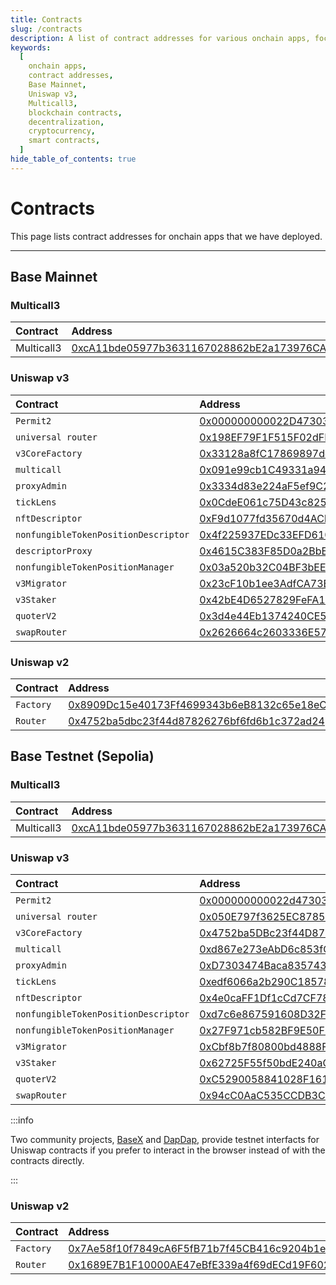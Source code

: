 ```yaml
---
title: Contracts
slug: /contracts
description: A list of contract addresses for various onchain apps, focusing on both the Base Mainnet and Base Testnet deployments.
keywords:
  [
    onchain apps,
    contract addresses,
    Base Mainnet,
    Uniswap v3,
    Multicall3,
    blockchain contracts,
    decentralization,
    cryptocurrency,
    smart contracts,
  ]
hide_table_of_contents: true
---
```


# Contracts

This page lists contract addresses for onchain apps that we have deployed.

---

## Base Mainnet

### Multicall3

| Contract   | Address                                                                                                               |
| :--------- | :-------------------------------------------------------------------------------------------------------------------- |
| Multicall3 | [0xcA11bde05977b3631167028862bE2a173976CA11](https://basescan.org/address/0xcA11bde05977b3631167028862bE2a173976CA11) |

### Uniswap v3

| Contract                             | Address                                                                                                               |
| :----------------------------------- | :-------------------------------------------------------------------------------------------------------------------- |
| `Permit2`                            | [0x000000000022D473030F116dDEE9F6B43aC78BA3](https://basescan.org/address/0x000000000022D473030F116dDEE9F6B43aC78BA3) |
| `universal router`                   | [0x198EF79F1F515F02dFE9e3115eD9fC07183f02fC](https://basescan.org/address/0x198EF79F1F515F02dFE9e3115eD9fC07183f02fC) |
| `v3CoreFactory`                      | [0x33128a8fC17869897dcE68Ed026d694621f6FDfD](https://basescan.org/address/0x33128a8fC17869897dcE68Ed026d694621f6FDfD) |
| `multicall`                          | [0x091e99cb1C49331a94dD62755D168E941AbD0693](https://basescan.org/address/0x091e99cb1C49331a94dD62755D168E941AbD0693) |
| `proxyAdmin`                         | [0x3334d83e224aF5ef9C2E7DDA7c7C98Efd9621fA9](https://basescan.org/address/0x3334d83e224aF5ef9C2E7DDA7c7C98Efd9621fA9) |
| `tickLens`                           | [0x0CdeE061c75D43c82520eD998C23ac2991c9ac6d](https://basescan.org/address/0x0CdeE061c75D43c82520eD998C23ac2991c9ac6d) |
| `nftDescriptor`                      | [0xF9d1077fd35670d4ACbD27af82652a8d84577d9F](https://basescan.org/address/0xF9d1077fd35670d4ACbD27af82652a8d84577d9F) |
| `nonfungibleTokenPositionDescriptor` | [0x4f225937EDc33EFD6109c4ceF7b560B2D6401009](https://basescan.org/address/0x4f225937EDc33EFD6109c4ceF7b560B2D6401009) |
| `descriptorProxy`                    | [0x4615C383F85D0a2BbED973d83ccecf5CB7121463](https://basescan.org/address/0x4615C383F85D0a2BbED973d83ccecf5CB7121463) |
| `nonfungibleTokenPositionManager`    | [0x03a520b32C04BF3bEEf7BEb72E919cf822Ed34f1](https://basescan.org/address/0x03a520b32C04BF3bEEf7BEb72E919cf822Ed34f1) |
| `v3Migrator`                         | [0x23cF10b1ee3AdfCA73B0eF17C07F7577e7ACd2d7](https://basescan.org/address/0x23cF10b1ee3AdfCA73B0eF17C07F7577e7ACd2d7) |
| `v3Staker`                           | [0x42bE4D6527829FeFA1493e1fb9F3676d2425C3C1](https://basescan.org/address/0x42bE4D6527829FeFA1493e1fb9F3676d2425C3C1) |
| `quoterV2`                           | [0x3d4e44Eb1374240CE5F1B871ab261CD16335B76a](https://basescan.org/address/0x3d4e44Eb1374240CE5F1B871ab261CD16335B76a) |
| `swapRouter`                         | [0x2626664c2603336E57B271c5C0b26F421741e481](https://basescan.org/address/0x2626664c2603336E57B271c5C0b26F421741e481) |

### Uniswap v2

| Contract  | Address                                                                                                               |
| :-------- | :-------------------------------------------------------------------------------------------------------------------- |
| `Factory` | [0x8909Dc15e40173Ff4699343b6eB8132c65e18eC6](https://basescan.org/address/0x8909Dc15e40173Ff4699343b6eB8132c65e18eC6) |
| `Router`  | [0x4752ba5dbc23f44d87826276bf6fd6b1c372ad24](https://basescan.org/address/0x4752ba5dbc23f44d87826276bf6fd6b1c372ad24) |

## Base Testnet (Sepolia)

### Multicall3

| Contract   | Address                                                                                                                       |
| :--------- | :---------------------------------------------------------------------------------------------------------------------------- |
| Multicall3 | [0xcA11bde05977b3631167028862bE2a173976CA11](https://sepolia.basescan.org/address/0xcA11bde05977b3631167028862bE2a173976CA11) |

### Uniswap v3

| Contract                             | Address                                                                                                                       |
| :----------------------------------- | :---------------------------------------------------------------------------------------------------------------------------- |
| `Permit2`                            | [0x000000000022d473030f116ddee9f6b43ac78ba3](https://sepolia.basescan.org/address/0x000000000022d473030f116ddee9f6b43ac78ba3) |
| `universal router`                   | [0x050E797f3625EC8785265e1d9BDd4799b97528A1](https://sepolia.basescan.org/address/0x050E797f3625EC8785265e1d9BDd4799b97528A1) |
| `v3CoreFactory`                      | [0x4752ba5DBc23f44D87826276BF6Fd6b1C372aD24](https://sepolia.basescan.org/address/0x4752ba5DBc23f44D87826276BF6Fd6b1C372aD24) |
| `multicall`                          | [0xd867e273eAbD6c853fCd0Ca0bFB6a3aE6491d2C1](https://sepolia.basescan.org/address/0xd867e273eAbD6c853fCd0Ca0bFB6a3aE6491d2C1) |
| `proxyAdmin`                         | [0xD7303474Baca835743B54D73799688990f24a79D](https://sepolia.basescan.org/address/0xD7303474Baca835743B54D73799688990f24a79D) |
| `tickLens`                           | [0xedf6066a2b290C185783862C7F4776A2C8077AD1](https://sepolia.basescan.org/address/0xedf6066a2b290C185783862C7F4776A2C8077AD1) |
| `nftDescriptor`                      | [0x4e0caFF1Df1cCd7CF782FDdeD77f020699B57f1a](https://sepolia.basescan.org/address/0x4e0caFF1Df1cCd7CF782FDdeD77f020699B57f1a) |
| `nonfungibleTokenPositionDescriptor` | [0xd7c6e867591608D32Fe476d0DbDc95d0cf584c8F](https://sepolia.basescan.org/address/0xd7c6e867591608D32Fe476d0DbDc95d0cf584c8F) |
| `nonfungibleTokenPositionManager`    | [0x27F971cb582BF9E50F397e4d29a5C7A34f11faA2](https://sepolia.basescan.org/address/0x27F971cb582BF9E50F397e4d29a5C7A34f11faA2) |
| `v3Migrator`                         | [0xCbf8b7f80800bd4888Fbc7bf1713B80FE4E23E10](https://sepolia.basescan.org/address/0xCbf8b7f80800bd4888Fbc7bf1713B80FE4E23E10) |
| `v3Staker`                           | [0x62725F55f50bdE240aCa3e740D47298CAc8d57D5](https://sepolia.basescan.org/address/0x62725F55f50bdE240aCa3e740D47298CAc8d57D5) |
| `quoterV2`                           | [0xC5290058841028F1614F3A6F0F5816cAd0df5E27](https://sepolia.basescan.org/address/0xC5290058841028F1614F3A6F0F5816cAd0df5E27) |
| `swapRouter`                         | [0x94cC0AaC535CCDB3C01d6787D6413C739ae12bc4](https://sepolia.basescan.org/0x94cC0AaC535CCDB3C01d6787D6413C739ae12bc4)         |

:::info

Two community projects, [BaseX](https://basex-test.vercel.app/swap?currencyA=ETH&currencyB=0x036CbD53842c5426634e7929541eC2318f3dCF7e&focus=source) and [DapDap](https://testnet.base.dapdap.net/uniswap/swap), provide testnet interfacts for Uniswap contracts if you prefer to interact in the browser instead of with the contracts directly.

:::

### Uniswap v2

| Contract  | Address                                                                                                                       |
| :-------- | :---------------------------------------------------------------------------------------------------------------------------- |
| `Factory` | [0x7Ae58f10f7849cA6F5fB71b7f45CB416c9204b1e](https://sepolia.basescan.org/address/0x7Ae58f10f7849cA6F5fB71b7f45CB416c9204b1e) |
| `Router`  | [0x1689E7B1F10000AE47eBfE339a4f69dECd19F602](https://sepolia.basescan.org/address/0x1689E7B1F10000AE47eBfE339a4f69dECd19F602) |
